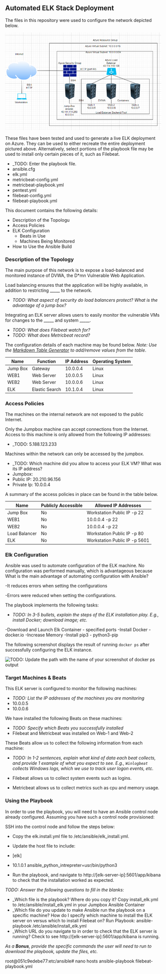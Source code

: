 ## Automated ELK Stack Deployment

The files in this repository were used to configure the network depicted below.

![Alt text](https://github.com/Vh8g52Dk3/ELK-PROJECT-1/blob/main/DIAGRAMS/PROJECT-1%20DIAGRAM.png)

These files have been tested and used to generate a live ELK deployment on Azure. They can be used to either recreate the entire deployment pictured above. Alternatively, select portions of the playbook file may be used to install only certain pieces of it, such as Filebeat.

  - _TODO: Enter the playbook file.
  - ansible.cfg
  - elk.yml
  - metricbeat-config.yml
  - metricbeat-playbook.yml
  - pentest.yml
  - filebeat-config.yml
  - filebeat-playbook.yml

This document contains the following details:
- Description of the Topologu
- Access Policies
- ELK Configuration
  - Beats in Use
  - Machines Being Monitored
- How to Use the Ansible Build


### Description of the Topology

The main purpose of this network is to expose a load-balanced and monitored instance of DVWA, the D*mn Vulnerable Web Application.

Load balancing ensures that the application will be highly available, in addition to restricting _____ to the network.
- _TODO: What aspect of security do load balancers protect? What is the advantage of a jump box?_

Integrating an ELK server allows users to easily monitor the vulnerable VMs for changes to the _____ and system _____.
- _TODO: What does Filebeat watch for?_
- _TODO: What does Metricbeat record?_

The configuration details of each machine may be found below.
_Note: Use the [Markdown Table Generator](http://www.tablesgenerator.com/markdown_tables) to add/remove values from the table_.

| Name     | Function        | IP Address | Operating System |
|----------|-----------------|------------|------------------|
| Jump Box | Gateway         | 10.0.0.4   | Linux            |
| WEB1     | Web Server      | 10.0.0.5   | Linux            |
| WEB2     | Web Server      | 10.0.0.6   | Linux            |
| ELK      | Elastic Search  | 10.1.0.4   | Linux            |

### Access Policies

The machines on the internal network are not exposed to the public Internet. 

Only the Jumpbox machine can accept connections from the Internet. Access to this machine is only allowed from the following IP addresses:
- _TODO: 5.188.123.233

Machines within the network can only be accessed by the jumpbox.
- _TODO: Which machine did you allow to access your ELK VM? What was its IP address?
- Jumpbox:
-   Public IP:  20.210.96.156
-   Private Ip: 10.0.0.4

A summary of the access policies in place can be found in the table below.

| Name          | Publicly Accessible | Allowed IP Addresses           |
|---------------|---------------------|--------------------------------|
| Jump Box      |  No                 | Workstation Public IP -p 22    |
| WEB1          |  No                 | 10.0.0.4 -p 22                 |
| WEB2          |  No                 | 10.0.0.4 -p 22                 |
| Load Balancer |  No                 | Workstation Public IP -p 80    |
| ELK           |  No                 | Workstation Public IP -p 5601  |

### Elk Configuration

Ansible was used to automate configuration of the ELK machine. No configuration was performed manually, which is advantageous because 
What is the main advantage of automating configuration with Ansible?

-It reduces errors when setting the configurations

-Errors were reduced when setting the configurations.

The playbook implements the following tasks:
- _TODO: In 3-5 bullets, explain the steps of the ELK installation play. E.g., install Docker; download image; etc._

-Download and Launch Elk Container - specified ports
-Install Docker - docker.io
-Increase Memory
-Install pip3 - python3-pip

The following screenshot displays the result of running `docker ps` after successfully configuring the ELK instance.

![TODO: Update the path with the name of your screenshot of docker ps output](Images/docker_ps_output.png)

### Target Machines & Beats
This ELK server is configured to monitor the following machines:
- _TODO: List the IP addresses of the machines you are monitoring_
- 10.0.0.5
- 10.0.0.6

We have installed the following Beats on these machines:
- _TODO: Specify which Beats you successfully installed_
- Filebeat and Metricbeat was installed on Web-1 and Web-2


These Beats allow us to collect the following information from each machine:
- _TODO: In 1-2 sentences, explain what kind of data each beat collects, and provide 1 example of what you expect to see. E.g., `Winlogbeat` collects Windows logs, which we use to track user logon events, etc._

- Filebeat allows us to collect system events such as logins.
- Metricbeat allows us to collect metrics such as cpu and memory usage.

### Using the Playbook
In order to use the playbook, you will need to have an Ansible control node already configured. Assuming you have such a control node provisioned: 

SSH into the control node and follow the steps below:
- Copy the elk.install.yml file to /etc/ansible/elk_install.yml.
- Update the host file to include:
-   [elk]
-   10.1.0.1 ansible_python_intrepreter=usr/bin/python3

- Run the playbook, and navigate to http://[elk-server-ip]:5601/app/kibana to check that the installation worked as expected.

_TODO: Answer the following questions to fill in the blanks:_
- _Which file is the playbook? Where do you copy it?  Copy install_elk.yml to /etc/ansible/install_elk.yml in your Jumpbox Ansible Container
- _Which file do you update to make Ansible run the playbook on a specific machine? How do I specify which machine to install the ELK server on versus which to install Filebeat on?  Run Playbook: ansible-playbook /etc/ansible/install_elk.yml
- _Which URL do you navigate to in order to check that the ELK server is running?  Check to see http://[elk-server-ip]:5601/app/kibana is running.

_As a **Bonus**, provide the specific commands the user will need to run to download the playbook, update the files, etc._

root@051c9edebe77:etc/ansible# nano hosts
ansible-playbook filebeat-playbook.yml
